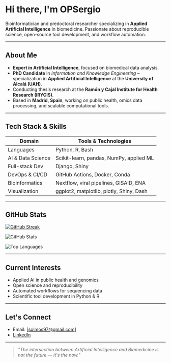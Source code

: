 # Hi there, I'm OPSergio

Bioinformatician and predoctoral researcher specializing in **Applied Artificial Intelligence** in biomedicine. Passionate about reproducible science, open-source tool development, and workflow automation.

---

## About Me

-  **Expert in Artificial Intelligence**, focused on biomedical data analysis.
-  **PhD Candidate** in *Information and Knowledge Engineering* – specialization in **Applied Artificial Intelligence** at the **University of Alcalá (UAH)**.
-  Conducting thesis research at the **Ramón y Cajal Institute for Health Research (IRYCIS)**.
-  Based in **Madrid, Spain**, working on public health, omics data processing, and scalable computational tools.

---

##  Tech Stack & Skills

| Domain              | Tools & Technologies                  |
|---------------------|----------------------------------------|
|  Languages         | Python, R, Bash                        |
|  AI & Data Science | Scikit-learn, pandas, NumPy, applied ML |
|  Full-stack Dev    | Django, Shiny   |
|  DevOps & CI/CD    | GitHub Actions, Docker, Conda          |
|  Bioinformatics    | Nextflow, viral pipelines, GISAID, ENA |
|  Visualization     | ggplot2, matplotlib, plotly, Shiny, Dash     |

---

## GitHub Stats

[![GitHub Streak](https://github-readme-streak-stats.herokuapp.com?user=OPSergio&theme=tokyonight)](https://git.io/streak-stats)

![GitHub Stats](https://github-readme-stats.vercel.app/api?username=OPSergio&show_icons=true&theme=tokyonight)

![Top Languages](https://github-readme-stats.vercel.app/api/top-langs/?username=OPSergio&layout=compact&theme=tokyonight)

---

## Current Interests

- Applied AI in public health and genomics
- Open science and reproducibility
- Automated workflows for sequencing data
- Scientific tool development in Python & R

---

## Let's Connect

- Email: [solmos97@gmail.com]
- [LinkedIn](#https://www.linkedin.com/in/sergio-olmos-pi%C3%B1ero-aa5935213/)

---

> *"The intersection between Artificial Intelligence and Biomedicine is not the future — it's the now."*
